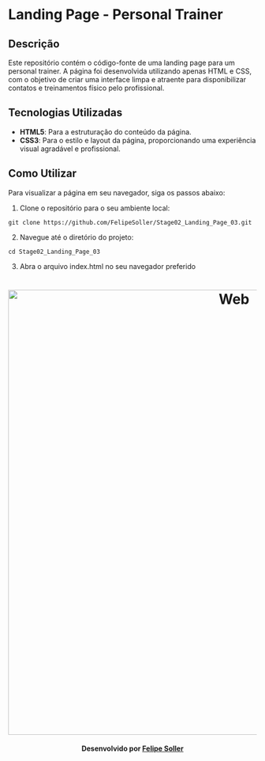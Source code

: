 # Landing Page - Personal Trainer

## Descrição

Este repositório contém o código-fonte de uma landing page para um personal trainer. A página foi desenvolvida utilizando apenas HTML e CSS, com o objetivo de criar uma interface limpa e atraente para disponibilizar contatos e treinamentos físico pelo profissional.

## Tecnologias Utilizadas

- **HTML5**: Para a estruturação do conteúdo da página.
- **CSS3**: Para o estilo e layout da página, proporcionando uma experiência visual agradável e profissional.

## Como Utilizar

Para visualizar a página em seu navegador, siga os passos abaixo:

1. Clone o repositório para o seu ambiente local:
```
git clone https://github.com/FelipeSoller/Stage02_Landing_Page_03.git
```
2. Navegue até o diretório do projeto:
```
cd Stage02_Landing_Page_03
```
3. Abra o arquivo index.html no seu navegador preferido
   
<h1 align="center">
    <img alt="Web" src="https://github.com/FelipeSoller/Stage02_Landing_Page_03/blob/main/Landing%20Page%2003.png" width="900px">
</h1>

<h4 align="center">
    Desenvolvido por <a href="https://www.linkedin.com/in/felipesoller/" target="_blank">Felipe Soller</a>
</h4>
